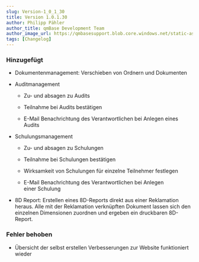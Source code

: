 ```yaml
---
slug: Version-1_0_1_30
title: Version 1.0.1.30
author: Philipp Pähler
author_title: qmBase Development Team
author_image_url: https://qmbasesupport.blob.core.windows.net/static-assets/img/persons/paehler_round.png
tags: [Changelog]
---
```

### Hinzugefügt

*   Dokumentenmanagement: Verschieben von Ordnern und Dokumenten

*   Auditmanagement

    *   Zu- und absagen zu Audits

    *   Teilnahme bei Audits bestätigen

    *   E-Mail Benachrichtung des Verantwortlichen bei Anlegen eines Audits

*   Schulungsmanagement

    *   Zu- und absagen zu Schulungen

    *   Teilnahme bei Schulungen bestätigen

    *   Wirksamkeit von Schulungen für einzelne Teilnehmer festlegen

    *   E-Mail Benachrichtung des Verantwortlichen bei Anlegen einer Schulung

*   8D Report: Erstellen eines 8D-Reports direkt aus einer Reklamation heraus. Alle mit der Reklamation verknüpften Dokument lassen sich den einzelnen Dimensionen zuordnen und ergeben ein druckbaren 8D-Report. 

### Fehler behoben

*   Übersicht der selbst erstellen Verbesserungen zur Website funktioniert wieder